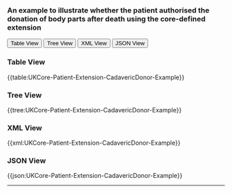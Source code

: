 ### An example to illustrate whether the patient authorised the donation of body parts after death using the core-defined extension

<div class="tab">
 <button class="tablinks active" onclick="openTab(event, 'Table View')">Table View</button>
<button class="tablinks" onclick="openTab(event, 'Tree View')">Tree View</button>
  <button class="tablinks" onclick="openTab(event, 'XML View')">XML View</button>
  <button class="tablinks" onclick="openTab(event, 'JSON View')">JSON View</button>
</div>


<div id="Table View" class="tabcontent" style="display:block">
  <h3>Table View</h3>
{{table:UKCore-Patient-Extension-CadavericDonor-Example}}
</div>

<div id="Tree View" class="tabcontent">
  <h3>Tree View</h3>
{{tree:UKCore-Patient-Extension-CadavericDonor-Example}}
</div>

<div id="XML View" class="tabcontent">
  <h3>XML View</h3>
{{xml:UKCore-Patient-Extension-CadavericDonor-Example}}
</div>

<div id="JSON View" class="tabcontent">
  <h3>JSON View</h3>
{{json:UKCore-Patient-Extension-CadavericDonor-Example}}
</div>

---